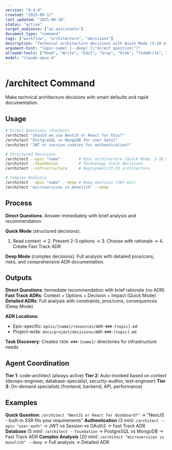 ```yaml
---
version: "0.4.0"
created: "2025-09-17"
last_updated: "2025-09-18"
status: "active"
target_audience: ["ai-assistants"]
document_type: "command"
tags: ["workflow", "architecture", "decisions"]
description: "Technical architecture decisions with Quick Mode (5-10 min) and Deep Mode (20+ min) options"
argument-hint: "[epic-name] [--deep] [\"direct question\"]"
allowed-tools: ["Read", "Write", "Edit", "Grep", "Glob", "TodoWrite", "Task"]
model: "claude-opus-4"
---
```


# /architect Command

Make technical architecture decisions with smart defaults and rapid documentation.

## Usage

```bash
# Direct Questions (fastest)
/architect "should we use NextJS or React for this?"
/architect "PostgreSQL vs MongoDB for user data?"
/architect "JWT or session cookies for authentication?"

# Structured Decisions
/architect --epic "name"        # Epic architecture (Quick Mode: 5-10 min)
/architect --foundation         # Technology stack decisions
/architect --infrastructure     # Deployment/CI-CD architecture

# Complex Analysis
/architect --epic "name" --deep # Deep analysis (20+ min)
/architect "microservices vs monolith" --deep
```

## Process

**Direct Questions**: Answer immediately with brief analysis and recommendation

**Quick Mode** (structured decisions):
1. Read context → 2. Present 2-3 options → 3. Choose with rationale → 4. Create Fast Track ADR

**Deep Mode** (complex decisions):
Full analysis with detailed pros/cons, risks, and comprehensive ADR documentation.

## Outputs

**Direct Questions**: Immediate recommendation with brief rationale (no ADR)
**Fast Track ADRs**: Context + Options + Decision + Impact (Quick Mode)
**Detailed ADRs**: Full analysis with constraints, pros/cons, consequences (Deep Mode)

**ADR Locations**:
- Epic-specific: `epics/[name]/resources/ADR-###-[topic].md`
- Project-wide: `docs/project/decisions/ADR-###-[topic].md`

**Task Discovery**: Creates `TASK-###-[name]/` directories for infrastructure needs

## Agent Coordination

**Tier 1**: code-architect (always active)
**Tier 2**: Auto-invoked based on context (devops-engineer, database-specialist, security-auditor, test-engineer)
**Tier 3**: On-demand specialists (frontend, backend, API, performance)

## Examples

**Quick Question**: `/architect "NextJS or React for dashboard?"` → "NextJS - built-in SSR fits your requirements"
**Authentication** (3 min): `/architect --epic "user-auth"` → JWT vs Session vs OAuth2 → Fast Track ADR
**Database** (5 min): `/architect --foundation` → PostgreSQL vs MongoDB → Fast Track ADR
**Complex Analysis** (20 min): `/architect "microservices vs monolith" --deep` → Full analysis → Detailed ADR
